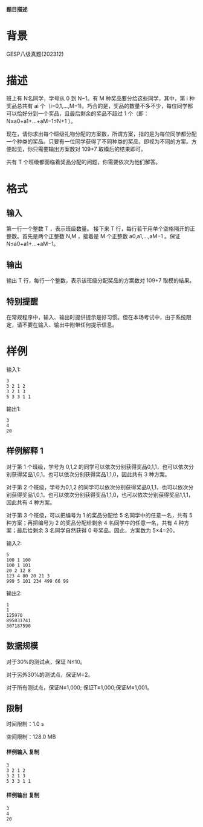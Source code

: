 #### 题目描述

# 背景

GESP八级真题(202312)

# 描述

班上有 N名同学，学号从 0 到 N−1。有 M 种奖品要分给这些同学，其中，第 i 种奖品总共有 ai 个（i=0,1,...,M−1)。巧合的是，奖品的数量不多不少，每位同学都可以恰好分到一个奖品，且最后剩余的奖品不超过 1 个（即：N≤a0+a1+...+aM−1≤N+1 ）。

现在，请你求出每个班级礼物分配的方案数，所谓方案，指的是为每位同学都分配一个种类的奖品。只要有一位同学获得了不同种类的奖品，即视为不同的方案。方便起见，你只需要输出方案数对 109+7 取模后的结果即可。

共有 T 个班级都面临着奖品分配的问题，你需要依次为他们解答。

# 格式

## 输入

第一行一个整数 T ，表示班级数量。 接下来 T 行，每行若干用单个空格隔开的正整数。首先是两个正整数 N,M ，接着是 M 个正整数 a0,a1,...,aM−1 。保证 N≤a0+a1+...+aM−1。

## 输出

输出 T 行，每行一个整数，表示该班级分配奖品的方案数对 109+7 取模的结果。

## 特别提醒

在常规程序中，输入、输出时提供提示是好习惯。但在本场考试中，由于系统限定，请不要在输入、输出中附带任何提示信息。

# 样例

输入1:

```input1
3 
3 2 1 2 
3 2 1 3 
5 3 3 1 1
```

输出1:

```output1
3 
4 
20
```

## 样例解释 1

对于第 1 个班级，学号为 0,1,2 的同学可以依次分别获得奖品0,1,1，也可以依次分别获得奖品1,0,1，也可以依次分别获得奖品1,1,0，因此共有 3 种方案。

对于第 2 个班级，学号为0,1,2 的同学可以依次分别获得奖品0,1,1，也可以依次分别获得奖品1,0,1，也可以依次分别获得奖品1,1,0，也可以依次分别获得奖品1,1,1，因此共有 4 种方案。

对于第 3 个班级，可以把编号为 1 的奖品分配给 5 名同学中的任意一名，共有 5 种方案；再把编号为 2 的奖品分配给剩余 4 名同学中的任意一名，共有 4 种方案；最后给剩余 3 名同学自然获得 0 号奖品。因此，方案数为 5×4=20。

输入2:

```input2
5 
100 1 100 
100 1 101 
20 2 12 8 
123 4 80 20 21 3 
999 5 101 234 499 66 99
```

输出2:

```output2
1
1 
125970 
895031741 
307187590
```

## 数据规模

对于30%的测试点，保证 N≤10。

对于另外30%的测试点，保证M=2。

对于所有测试点，保证N≤1,000; 保证T≤1,000;保证M≤1,001。

## 限制

时间限制：1.0 s

空间限制：128.0 MB

#### 样例输入 **复制**

```
3
3 2 1 2
3 2 1 3
5 3 3 1 1
```

#### 样例输出 **复制**

```
3
4
20
```

